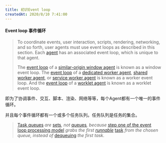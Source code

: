 ```yaml
---
title: 初识Event loop
createdAt: 2020/8/10 7:41:00
---
```




#### Event loop 事件循环

> To coordinate events, user interaction, scripts, rendering, networking, and so forth, user agents must use event loops as described in this section. Each [agent](https://tc39.es/ecma262/#sec-agents) has an associated event loop, which is unique to that agent.
>
> The [event loop](https://html.spec.whatwg.org/multipage/webappapis.html#concept-agent-event-loop) of a [similar-origin window agent](https://html.spec.whatwg.org/multipage/webappapis.html#similar-origin-window-agent) is known as a window event loop. The [event loop](https://html.spec.whatwg.org/multipage/webappapis.html#concept-agent-event-loop) of a [dedicated worker agent](https://html.spec.whatwg.org/multipage/webappapis.html#dedicated-worker-agent), [shared worker agent](https://html.spec.whatwg.org/multipage/webappapis.html#shared-worker-agent), or [service worker agent](https://html.spec.whatwg.org/multipage/webappapis.html#service-worker-agent) is known as a worker event loop. And the [event loop](https://html.spec.whatwg.org/multipage/webappapis.html#concept-agent-event-loop) of a [worklet agent](https://html.spec.whatwg.org/multipage/webappapis.html#worklet-agent) is known as a worklet event loop.

即为了协调事件、交互、脚本、渲染、网络等等，每个Agent都有一个唯一的事件循环。

并且每个事件循环都有一个或多个任务队列。任务队列是任务的集合。

> [Task queues](https://html.spec.whatwg.org/multipage/webappapis.html#task-queue) *are* [sets](https://infra.spec.whatwg.org/#ordered-set)*, not* [queues](https://infra.spec.whatwg.org/#queue)*, because* [step one of the event loop processing model](https://html.spec.whatwg.org/multipage/webappapis.html#step1) *grabs the first* [*runnable*](https://html.spec.whatwg.org/multipage/webappapis.html#concept-task-runnable) [task](https://html.spec.whatwg.org/multipage/webappapis.html#concept-task) *from the chosen queue, instead of* [dequeuing](https://infra.spec.whatwg.org/#queue-dequeue) *the first task.*

